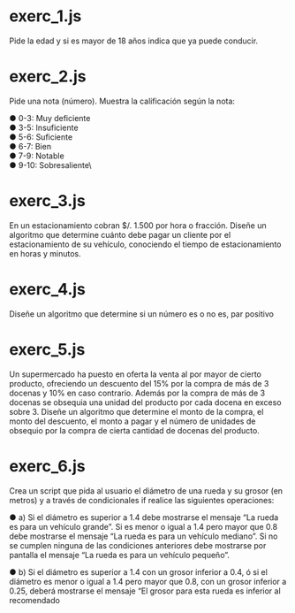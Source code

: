 # exerc_1.js
Pide la edad y si es mayor de 18 años indica que ya puede
conducir.

# exerc_2.js
Pide una nota (número). Muestra la calificación según la
nota:

● 0-3: Muy deficiente\
● 3-5: Insuficiente\
● 5-6: Suficiente\
● 6-7: Bien\
● 7-9: Notable\
● 9-10: Sobresaliente\

# exerc_3.js
En un estacionamiento cobran $/. 1.500 por hora o fracción.
Diseñe un algoritmo que determine cuánto debe pagar un
cliente por el estacionamiento de su vehículo, conociendo el
tiempo de estacionamiento en horas y minutos.

# exerc_4.js
Diseñe un algoritmo que determine si un número es o no es,
par positivo

# exerc_5.js
Un supermercado ha puesto en oferta la venta al por mayor
de cierto producto, ofreciendo un descuento del 15% por la
compra de más de 3 docenas y 10% en caso contrario.
Además por la compra de más de 3 docenas se obsequia una
unidad del producto por cada docena en exceso sobre 3.
Diseñe un algoritmo que determine el monto de la compra, el
monto del descuento, el monto a pagar y el número de
unidades de obsequio por la compra de cierta cantidad de
docenas del producto.

# exerc_6.js
Crea un script que pida al usuario el diámetro de una rueda
y su grosor (en metros) y a través de condicionales if realice
las siguientes operaciones:

● a) Si el diámetro es superior a 1.4 debe mostrarse el
mensaje “La rueda es para un vehículo grande”. Si es
menor o igual a 1.4 pero mayor que 0.8 debe mostrarse el
mensaje “La rueda es para un vehículo mediano”. Si no se
cumplen ninguna de las condiciones anteriores debe
mostrarse por pantalla el mensaje “La rueda es para un
vehículo pequeño”.

● b) Si el diámetro es superior a 1.4 con un grosor inferior a
0.4, ó si el diámetro es menor o igual a 1.4 pero mayor
que 0.8, con un grosor inferior a 0.25, deberá mostrarse el
mensaje “El grosor para esta rueda es inferior al
recomendado